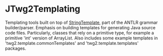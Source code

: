 JTwg2Templating
==============

Templating tools built on top of [StringTemplate](http://www.stringtemplate.org/), part of the ANTLR grammar builder/parser.
Emphasis on building templates for generating Java source code files.  Particularly, classes that rely on a primitive type, for example a primitive 'int' version of ArrayList.
Also includes some example templates in 'twg2.template.commonTemplates' and 'twg2.template.templates' packages.